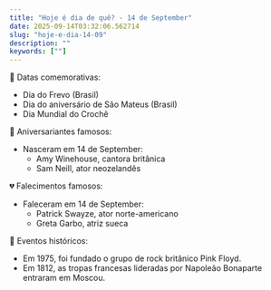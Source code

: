```yaml
---
title: "Hoje é dia de quê? - 14 de September"
date: 2025-09-14T03:32:06.562714
slug: "hoje-e-dia-14-09"
description: ""
keywords: [""]
---
```


🎉 Datas comemorativas:

- Dia do Frevo (Brasil)
- Dia do aniversário de São Mateus (Brasil)
- Dia Mundial do Crochê

🎂 Aniversariantes famosos:

- Nasceram em 14 de September:
  - Amy Winehouse, cantora britânica
  - Sam Neill, ator neozelandês

💔 Falecimentos famosos:

- Faleceram em 14 de September:
  - Patrick Swayze, ator norte-americano
  - Greta Garbo, atriz sueca

📰 Eventos históricos:

- Em 1975, foi fundado o grupo de rock britânico Pink Floyd.
- Em 1812, as tropas francesas lideradas por Napoleão Bonaparte entraram em Moscou.